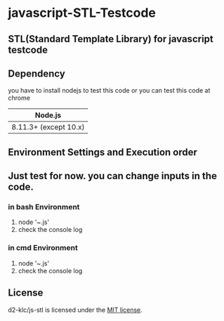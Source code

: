 # javascript-STL-Testcode
## STL(Standard Template Library) for javascript testcode

## Dependency

you have to install nodejs to test this code or you can test this code at chrome

| Node.js               |
| --------------------- |
| 8.11.3+ (except 10.x) |

## Environment Settings and Execution order

Just test for now. you can change inputs in the code.
-----
### in bash Environment
1. node '~.js'
2. check the console log
### in cmd Environment
1. node '~.js'
2. check the console log

## License

d2-klc/js-stl is licensed under the [MIT license](https://github.com/d2-klc/js-stl/blob/master/LICENSE).
